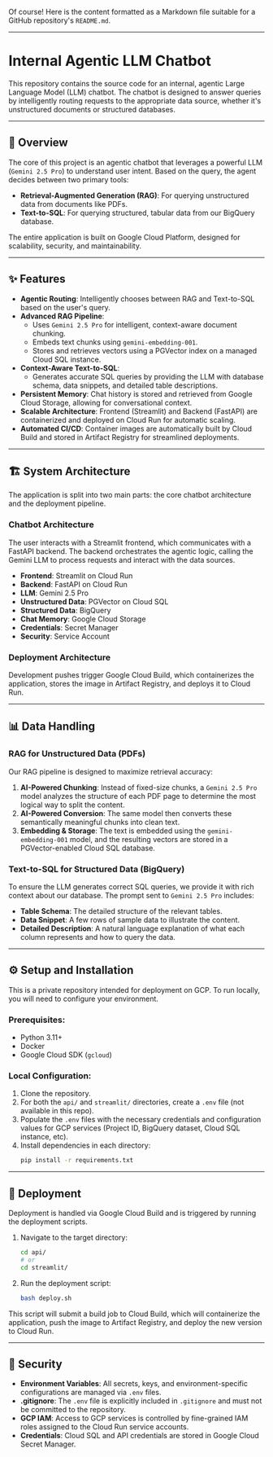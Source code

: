 Of course\! Here is the content formatted as a Markdown file suitable for a GitHub repository's `README.md`.

-----

# Internal Agentic LLM Chatbot

This repository contains the source code for an internal, agentic Large Language Model (LLM) chatbot. The chatbot is designed to answer queries by intelligently routing requests to the appropriate data source, whether it's unstructured documents or structured databases.

-----

## 🚀 Overview

The core of this project is an agentic chatbot that leverages a powerful LLM (`Gemini 2.5 Pro`) to understand user intent. Based on the query, the agent decides between two primary tools:

  * **Retrieval-Augmented Generation (RAG)**: For querying unstructured data from documents like PDFs.
  * **Text-to-SQL**: For querying structured, tabular data from our BigQuery database.

The entire application is built on Google Cloud Platform, designed for scalability, security, and maintainability.

-----

## ✨ Features

  * **Agentic Routing**: Intelligently chooses between RAG and Text-to-SQL based on the user's query.
  * **Advanced RAG Pipeline**:
      * Uses `Gemini 2.5 Pro` for intelligent, context-aware document chunking.
      * Embeds text chunks using `gemini-embedding-001`.
      * Stores and retrieves vectors using a PGVector index on a managed Cloud SQL instance.
  * **Context-Aware Text-to-SQL**:
      * Generates accurate SQL queries by providing the LLM with database schema, data snippets, and detailed table descriptions.
  * **Persistent Memory**: Chat history is stored and retrieved from Google Cloud Storage, allowing for conversational context.
  * **Scalable Architecture**: Frontend (Streamlit) and Backend (FastAPI) are containerized and deployed on Cloud Run for automatic scaling.
  * **Automated CI/CD**: Container images are automatically built by Cloud Build and stored in Artifact Registry for streamlined deployments.

-----

## 🏗️ System Architecture

The application is split into two main parts: the core chatbot architecture and the deployment pipeline.

### Chatbot Architecture

The user interacts with a Streamlit frontend, which communicates with a FastAPI backend. The backend orchestrates the agentic logic, calling the Gemini LLM to process requests and interact with the data sources.

  * **Frontend**: Streamlit on Cloud Run
  * **Backend**: FastAPI on Cloud Run
  * **LLM**: Gemini 2.5 Pro
  * **Unstructured Data**: PGVector on Cloud SQL
  * **Structured Data**: BigQuery
  * **Chat Memory**: Google Cloud Storage
  * **Credentials**: Secret Manager
  * **Security**: Service Account

### Deployment Architecture

Development pushes trigger Google Cloud Build, which containerizes the application, stores the image in Artifact Registry, and deploys it to Cloud Run.

-----

## 📊 Data Handling

### RAG for Unstructured Data (PDFs)

Our RAG pipeline is designed to maximize retrieval accuracy:

1.  **AI-Powered Chunking**: Instead of fixed-size chunks, a `Gemini 2.5 Pro` model analyzes the structure of each PDF page to determine the most logical way to split the content.
2.  **AI-Powered Conversion**: The same model then converts these semantically meaningful chunks into clean text.
3.  **Embedding & Storage**: The text is embedded using the `gemini-embedding-001` model, and the resulting vectors are stored in a PGVector-enabled Cloud SQL database.

### Text-to-SQL for Structured Data (BigQuery)

To ensure the LLM generates correct SQL queries, we provide it with rich context about our database. The prompt sent to `Gemini 2.5 Pro` includes:

  * **Table Schema**: The detailed structure of the relevant tables.
  * **Data Snippet**: A few rows of sample data to illustrate the content.
  * **Detailed Description**: A natural language explanation of what each column represents and how to query the data.

-----

## ⚙️ Setup and Installation

This is a private repository intended for deployment on GCP. To run locally, you will need to configure your environment.

### Prerequisites:

  * Python 3.11+
  * Docker
  * Google Cloud SDK (`gcloud`)

### Local Configuration:

1.  Clone the repository.
2.  For both the `api/` and `streamlit/` directories, create a `.env` file (not available in this repo).
3.  Populate the `.env` files with the necessary credentials and configuration values for GCP services (Project ID, BigQuery dataset, Cloud SQL instance, etc).
4.  Install dependencies in each directory:
    ```bash
    pip install -r requirements.txt
    ```

-----

## 🚀 Deployment

Deployment is handled via Google Cloud Build and is triggered by running the deployment scripts.

1.  Navigate to the target directory:
    ```bash
    cd api/
    # or
    cd streamlit/
    ```
2.  Run the deployment script:
    ```bash
    bash deploy.sh
    ```

This script will submit a build job to Cloud Build, which will containerize the application, push the image to Artifact Registry, and deploy the new version to Cloud Run.

-----

## 🔐 Security

  * **Environment Variables**: All secrets, keys, and environment-specific configurations are managed via `.env` files.
  * **.gitignore**: The `.env` file is explicitly included in `.gitignore` and must not be committed to the repository.
  * **GCP IAM**: Access to GCP services is controlled by fine-grained IAM roles assigned to the Cloud Run service accounts.
  * **Credentials**: Cloud SQL and API credentials are stored in Google Cloud Secret Manager.